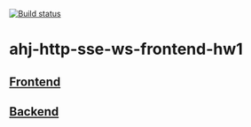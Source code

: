 [![Build status](https://ci.appveyor.com/api/projects/status/ygoy4yicek6flbg5/branch/main?svg=true)](https://ci.appveyor.com/project/Antis85/ahj-http-sse-ws-frontend-hw1/branch/main)

# ahj-http-sse-ws-frontend-hw1

## [Frontend](https://antis85.github.io/ahj-http-sse-ws-frontend-hw1/)

## [Backend](https://ahj-hw-sse-ws.herokuapp.com/)
